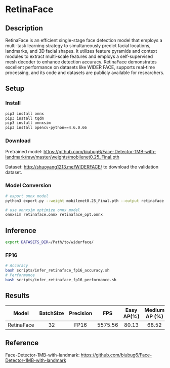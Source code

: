 # RetinaFace

## Description

RetinaFace is an efficient single-stage face detection model that employs a multi-task learning strategy to simultaneously predict facial locations, landmarks, and 3D facial shapes. It utilizes feature pyramids and context modules to extract multi-scale features and employs a self-supervised mesh decoder to enhance detection accuracy. RetinaFace demonstrates excellent performance on datasets like WIDER FACE, supports real-time processing, and its code and datasets are publicly available for researchers.

## Setup

### Install
```bash
pip3 install onnx
pip3 install tqdm
pip3 install onnxsim
pip3 install opencv-python==4.6.0.66
```

### Download
Pretrained model: <https://github.com/biubug6/Face-Detector-1MB-with-landmark/raw/master/weights/mobilenet0.25_Final.pth>

Dataset: <http://shuoyang1213.me/WIDERFACE/> to download the validation dataset.

### Model Conversion
```bash
# export onnx model
python3 export.py --weight mobilenet0.25_Final.pth --output retinaface.onnx

# use onnxsim optimize onnx model
onnxsim retinaface.onnx retinaface_opt.onnx
```

## Inference

```bash
export DATASETS_DIR=/Path/to/widerface/
```

### FP16
```bash
# Accuracy
bash scripts/infer_retinaface_fp16_accuracy.sh
# Performance
bash scripts/infer_retinaface_fp16_performance.sh
```

## Results

|       Model      | BatchSize | Precision |   FPS   | Easy AP(%) | Medium AP (%) | Hard AP(%) |
| :--------------: | :-------: | :-------: | :-----: | :--------: | :-----------: | :--------: |
|    RetinaFace    |    32     |   FP16    | 5575.56 |    80.13   |     68.52     |   36.59    |

## Reference

Face-Detector-1MB-with-landmark: <https://github.com/biubug6/Face-Detector-1MB-with-landmark>